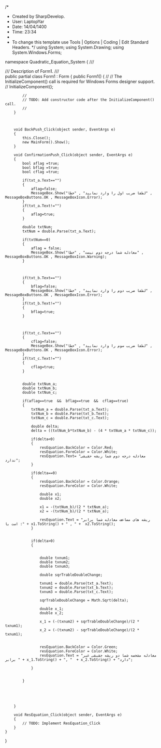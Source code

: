 <!-- # QuadraticEquation_Csharp
a Quadratic equation System find the roots . -->

/*
 * Created by SharpDevelop.
 * User: LaptopYar
 * Date: 14/04/1400
 * Time: 23:34
 * 
 * To change this template use Tools | Options | Coding | Edit Standard Headers.
 */
using System;
using System.Drawing;
using System.Windows.Forms;

namespace Quadratic_Equation_System
{
	/// <summary>
	/// Description of Form1.
	/// </summary>
	public partial class Form1 : Form
	{
		public Form1()
		{
			//
			// The InitializeComponent() call is required for Windows Forms designer support.
			//
			InitializeComponent();
			
			//
			// TODO: Add constructor code after the InitializeComponent() call.
			//
		}
		
		
		
		void BackPush_Click(object sender, EventArgs e)
		{
			this.Close();
			new MainForm().Show();
		}
		
		void ConfirmationPush_Click(object sender, EventArgs e)
		{
			bool aflag =true;
			bool bflag =true;
			bool cflag =true;
			
			if(txt_a.Text=="")
			{
				aflag=false;
				MessageBox.Show("لطفا ضریب اول را وارد نمایید" , "خطا" , MessageBoxButtons.OK , MessageBoxIcon.Error);	
			}
			if(txt_a.Text!="")
			{
				aflag=true;
			}
			
			double txtNum;
			txtNum = double.Parse(txt_a.Text);
			
			if(txtNum==0)
			{
				aflag = false;
				MessageBox.Show("معادله شما درجه دوم نیست" , "خطا" , MessageBoxButtons.OK , MessageBoxIcon.Warning);	
			}
			
			
			
			if(txt_b.Text=="")
			{
				bflag=false;
				MessageBox.Show("لطفا ضریب دوم را وارد نمایید" , "خطا" , MessageBoxButtons.OK , MessageBoxIcon.Error);	
			}
			if(txt_b.Text!="")
			{
				bflag=true;
			}
			
			
			
			if(txt_c.Text=="")
			{
				cflag=false;
				MessageBox.Show("لطفا ضریب سوم را وارد نمایید" , "خطا" , MessageBoxButtons.OK , MessageBoxIcon.Error);	
			}
			if(txt_c.Text!="")
			{
				cflag=true;
			}
			
			
			double txtNum_a;
			double txtNum_b;
			double txtNum_c;
			
			if(aflag==true  &&  bflag==true  &&  cflag==true)
			{
				txtNum_a = double.Parse(txt_a.Text);
				txtNum_b = double.Parse(txt_b.Text);
				txtNum_c = double.Parse(txt_c.Text);
				
				double delta;
				delta = ((txtNum_b*txtNum_b) - (4 * txtNum_a * txtNum_c));
				
				if(delta<0)
				{
					resEquation.BackColor = Color.Red;
					resEquation.ForeColor = Color.White;
					resEquation.Text= "معادله درجه دوم شما ریشه حقیقی ندارد";
				}
				
				if(delta==0)
				{
					resEquation.BackColor = Color.Orange;
					resEquation.ForeColor = Color.White;
					
					double x1;
					double x2;
					
					x1 = -(txtNum_b)/(2 * txtNum_a);
					x2 = -(txtNum_b)/(2 * txtNum_a);
					
					resEquation.Text = "ریشه های مضاعف معادله شما برابر است با :" + x1.ToString() + " , " +  x2.ToString();
				}
				
				
				if(delta>0)
				{
					
					
					double txnum1;
					double txnum2;
					double txnum3;
					
				    double sqrTrableDoubleChange;
				    
				    txnum1 = double.Parse(txt_a.Text);
				    txnum2 = double.Parse(txt_b.Text);
				    txnum3 = double.Parse(txt_c.Text);
				    
				    sqrTrableDoubleChange = Math.Sqrt(delta);
				    
				    double x_1;
				    double x_2;
				    
				    x_1 = (-(txnum2) + sqrTrableDoubleChange)/(2 * txnum1);
				    x_2 = (-(txnum2) - sqrTrableDoubleChange)/(2 * txnum1);
				    
				    
				    resEquation.BackColor = Color.Green;
				    resEquation.ForeColor = Color.White;
				    resEquation.Text = "معادله مشخصه شما دو ریشه حقیقی غیر برابر " + x_1.ToString() + ", "  + x_2.ToString() + "دارد"; 
				    
				}
				
				
			}
			
			
			
			
			
		}
		
		void ResEquation_Click(object sender, EventArgs e)
		{
			// TODO: Implement ResEquation_Click
		}
	}
}
